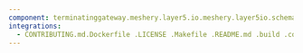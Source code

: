 ```yaml
---
component: terminatinggateway.meshery.layer5.io.meshery.layer5io.schema.json
integrations:
  - CONTRIBUTING.md.Dockerfile .LICENSE .Makefile .README.md .build .consul .go.mod .go.sum .helpers .internal .main.go .output .templates .terminatinggateway.meshery.layer5.io.meshery.layer5io.schema.json.md .tests
---
```

